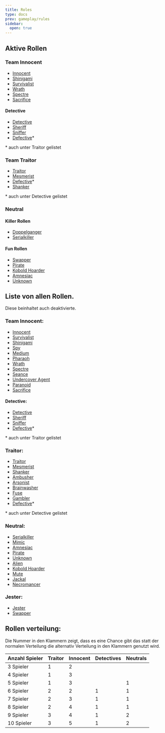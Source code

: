 ```yaml
---
title: Roles
type: docs
prev: gameplay/rules
sidebar:
  open: true
---
```


## Aktive Rollen

### Team Innocent

- [Innocent](innocent)
- [Shinigami](innocent/shinigami)
- [Survivalist](innocent/survivalist)
- [Wrath](innocent/wrath)
- [Spectre](innocent/spectre)
- [Sacrifice](innocent/sacrifice)

#### Detective

- [Detective](innocent/detective)
- [Sheriff](innocent/detective/sheriff)
- [Sniffer](innocent/detective/sniffer)
- [Defective](traitor/defective)\*

\* auch unter Traitor gelistet

### Team Traitor

- [Traitor](traitor)
- [Mesmerist](traitor/mesmerist)
- [Defective](traitor/defective)\*
- [Shanker]({{<ref"shanker">}})

\* auch unter Detective gelistet

### Neutral

#### Killer Rollen

- [Doppelganger](neutral/doppelganger)
- [Serialkiller](neutral/serialkiller)

#### Fun Rollen

- [Swapper](neutral/swapper)
- [Pirate](neutral/pirate)
- [Kobold Hoarder](neutral/kobold-hoarder)
- [Amnesiac](neutral/amnesiac)
- [Unknown](neutral/unknown)

## Liste von allen Rollen.

Diese beinhaltet auch deaktivierte.

### Team Innocent:

- [Innocent](innocent)
- [Survivalist](innocent/survivalist)
- [Shinigami](innocent/shinigami)
- [Spy](disabled/innocent/spy)
- [Medium](disabled/innocent/medium)
- [Pharaoh](disabled/innocent/pharaoh)
- [Wrath](innocent/wrath)
- [Spectre](innocent/spectre)
- [Seance](disabled/innocent/seance)
- [Undercover Agent](disabled/innocent/undercover-agent)
- [Paranoid](disabled/innocent/paranoid)
- [Sacrifice](innocent/sacrifice)

#### Detective:

- [Detective](innocent/detective)
- [Sheriff](innocent/detective/sheriff)
- [Sniffer](innocent/detective/sniffer)
- [Defective](traitor/defective)\*

\* auch unter Traitor gelistet

### Traitor:

- [Traitor](traitor)
- [Mesmerist](traitor/mesmerist)
- [Shanker](disabled/traitor/shanker)
- [Ambusher](traitor/ambusher)
- [Arsonist](disabled/traitor/arsonist)
- [Brainwasher](disabled/traitor/brainwasher)
- [Fuse](disabled/traitor/fuse)
- [Gambler](disabled/traitor/gambler)
- [Defective](traitor/defective)\*

\* auch unter Detective gelistet

### Neutral:

- [Serialkiller](neutral/serialkiller)
- [Mimic](disabled/neutral/mimic)
- [Amnesiac](neutral/amnesiac)
- [Pirate](neutral/pirate)
- [Unknown](neutral/unknown)
- [Alien](disabled/neutral/alien)
- [Kobold Hoarder](neutral/kobold-hoarder)
- [Mute](disabled/neutral/mute)
- [Jackal](disabled/neutral/jackal)
- [Necromancer](disabled/neutral/necromancer)

### Jester:

- [Jester](disabled/neutral/jester)
- [Swapper](neutral/swapper)

## Rollen verteilung:

Die Nummer in den Klammern zeigt, dass es eine Chance gibt das statt der normalen Verteilung die alternativ Verteilung in den Klammern genutzt wird.

| **Anzahl Spieler** | **Traitor** | **Innocent** | **Detectives** | **Neutrals** |
| ------------------ | ----------- | ------------ | -------------- | ------------ |
| 3 Spieler          | 1           | 2            |                |              |
| 4 Spieler          | 1           | 3            |                |              |
| 5 Spieler          | 1           | 3            |                | 1            |
| 6 Spieler          | 2           | 2            | 1              | 1            |
| 7 Spieler          | 2           | 3            | 1              | 1            |
| 8 Spieler          | 2           | 4            | 1              | 1            |
| 9 Spieler          | 3           | 4            | 1              | 2            |
| 10 Spieler         | 3           | 5            | 1              | 2            |
